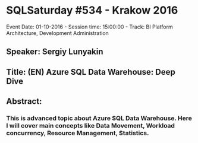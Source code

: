 # SQLSaturday #534 - Krakow 2016
Event Date: 01-10-2016 - Session time: 15:00:00 - Track: BI Platform Architecture, Development  Administration
## Speaker: Sergiy Lunyakin
## Title: (EN) Azure SQL Data Warehouse: Deep Dive
## Abstract:
### This is advanced topic about Azure SQL Data Warehouse. Here I will cover main concepts like Data Movement, Workload concurrency, Resource Management, Statistics.
